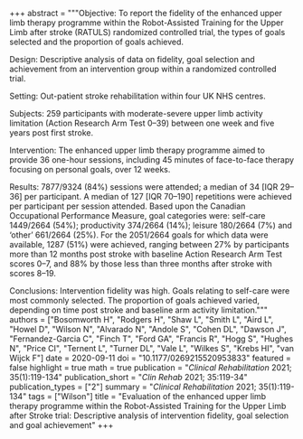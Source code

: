 +++
abstract = """Objective: To report the fidelity of the enhanced upper limb therapy programme within the Robot-Assisted Training for the Upper Limb after stroke (RATULS) randomized controlled trial, the types of goals selected and the proportion of goals achieved.

Design: Descriptive analysis of data on fidelity, goal selection and achievement from an intervention group within a randomized controlled trial.

Setting: Out-patient stroke rehabilitation within four UK NHS centres.

Subjects: 259 participants with moderate-severe upper limb activity limitation (Action Research Arm Test 0–39) between one week and five years post first stroke.

Intervention: The enhanced upper limb therapy programme aimed to provide 36 one-hour sessions, including 45 minutes of face-to-face therapy focusing on personal goals, over 12 weeks.

Results: 7877/9324 (84%) sessions were attended; a median of 34 [IQR 29–36] per participant. A median of 127 [IQR 70–190] repetitions were achieved per participant per session attended. Based upon the Canadian Occupational Performance Measure, goal categories were: self-care 1449/2664 (54%); productivity 374/2664 (14%); leisure 180/2664 (7%) and ‘other’ 661/2664 (25%). For the 2051/2664 goals for which data were available, 1287 (51%) were achieved, ranging between 27% by participants more than 12 months post stroke with baseline Action Research Arm Test scores 0–7, and 88% by those less than three months after stroke with scores 8–19.

Conclusions: Intervention fidelity was high. Goals relating to self-care were most commonly selected. The proportion of goals achieved varied, depending on time post stroke and baseline arm activity limitation."""
authors = ["Bosomworth H", "Rodgers H", "Shaw L", "Smith L", "Aird L", "Howel D", "Wilson N", "Alvarado N", "Andole S", "Cohen DL", "Dawson J", "Fernandez-Garcia C", "Finch T", "Ford GA", "Francis R", "Hogg S", "Hughes N", "Price CI", "Ternent L", "Turner DL", "Vale L", "Wilkes S", "Krebs HI", "van Wijck F"]
date = 2020-09-11
doi = "10.1177/0269215520953833"
featured = false
highlight = true
math = true
publication = "*Clinical Rehabilitation* 2021; 35(1):119-134"
publication_short = "*Clin Rehab* 2021; 35:119-34"
publication_types = ["2"]
summary = "*Clinical Rehabilitation* 2021; 35(1):119-134"
tags = ["Wilson"]
title = "Evaluation of the enhanced upper limb therapy programme within the Robot-Assisted Training for the Upper Limb after Stroke trial: Descriptive analysis of intervention fidelity, goal selection and goal achievement"
+++
